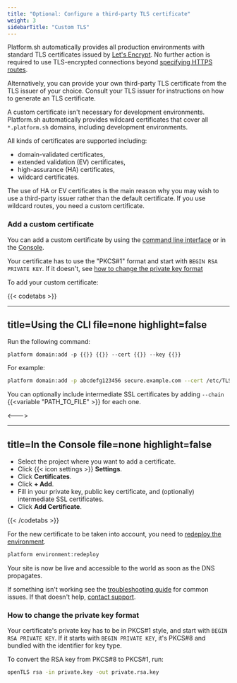 ```yaml
---
title: "Optional: Configure a third-party TLS certificate"
weight: 3
sidebarTitle: "Custom TLS"
---
```


Platform.sh automatically provides all production environments with standard TLS certificates issued by [Let's Encrypt](https://letsencrypt.org/).
No further action is required to use TLS-encrypted connections beyond [specifying HTTPS routes](../../define-routes/https.md).

Alternatively, you can provide your own third-party TLS certificate from the TLS issuer of your choice.
Consult your TLS issuer for instructions on how to generate an TLS certificate.

A custom certificate isn't necessary for development environments.
Platform.sh automatically provides wildcard certificates that cover all `*.platform.sh` domains, including development environments.

All kinds of certificates are supported including:

* domain-validated certificates,
* extended validation (EV) certificates,
* high-assurance (HA) certificates,
* wildcard certificates.

The use of HA or EV certificates is the main reason why you may wish to use a third-party issuer rather than the default certificate.
If you use wildcard routes, you need a custom certificate.

### Add a custom certificate

You can add a custom certificate by using the [command line interface](../../administration/cli/_index.md) or in the [Console](/administration/web/_index.md).

Your certificate has to use the "PKCS#1" format and start with `BEGIN RSA PRIVATE KEY`. If it doesn't, see [how to change the private key format](#how-to-change-the-private-key-format)

To add your custom certificate:

{{< codetabs >}}

---
title=Using the CLI
file=none
highlight=false
---

Run the following command:

<!-- This is in HTML to get the variable shortcode to work properly -->
<div class="highlight">
  <pre class="chroma"><code class="language-bash" data-lang="bash">platform domain:add -p {{<variable "PROJECT_ID" >}} {{<variable "DOMAIN" >}} --cert {{<variable "PATH_TO_CERTIFICATE_FILE" >}} --key {{<variable "PATH_TO_PRIVATE_KEY_FILE" >}}
</code></pre></div>

For example:

```bash
platform domain:add -p abcdefg123456 secure.example.com --cert /etc/TLS/private/secure-example-com.crt --key /etc/TLS/private/secure-example-com.key
```

You can optionally include intermediate SSL certificates by adding `--chain` {{<variable "PATH_TO_FILE" >}} for each one.

<--->

---
title=In the Console
file=none
highlight=false
---

* Select the project where you want to add a certificate.
* Click {{< icon settings >}} **Settings**.
* Click **Certificates**.
* Click **+ Add**.
* Fill in your private key, public key certificate, and (optionally) intermediate SSL certificates.
* Click **Add Certificate**.

{{< /codetabs >}}

For the new certificate to be taken into account, you need to [redeploy the environment](../../development/troubleshoot.md#force-a-redeploy).

```bash
platform environment:redeploy
```

Your site is now be live and accessible to the world as soon as the DNS propagates.

If something isn't working see the [troubleshooting guide](/domains/troubleshoot.md) for common issues.
If that doesn't help, [contact support](../../overview/get-support.md).

### How to change the private key format

Your certificate's private key has to be in PKCS#1 style, and start with `BEGIN RSA PRIVATE KEY`.
If it starts with `BEGIN PRIVATE KEY`, it's PKCS#8 and bundled with the identifier for key type.

To convert the RSA key from PKCS#8 to PKCS#1, run:

```bash
openTLS rsa -in private.key -out private.rsa.key
```
